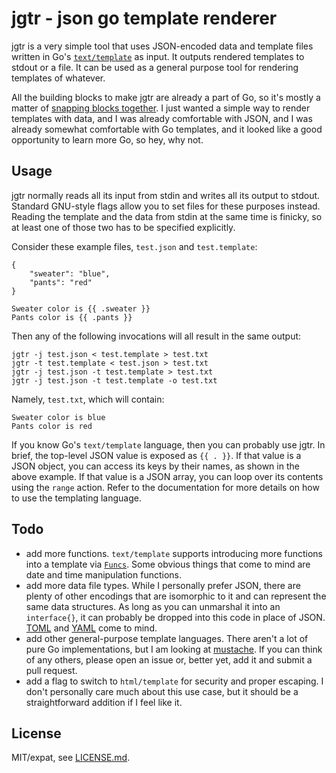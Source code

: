 # jgtr - json go template renderer
jgtr is a very simple tool that uses JSON-encoded data and template files written in Go's [`text/template`](http://golang.org/pkg/text/template) as input. It outputs rendered templates to stdout or a file. It can be used as a general purpose tool for rendering templates of whatever.

All the building blocks to make jgtr are already a part of Go, so it's mostly a matter of [snapping blocks together](http://blogs.msdn.com/b/oldnewthing/archive/2009/08/04/9856634.aspx). I just wanted a simple way to render templates with data, and I was already comfortable with JSON, and I was already somewhat comfortable with Go templates, and it looked like a good opportunity to learn more Go, so hey, why not.

## Usage
jgtr normally reads all its input from stdin and writes all its output to stdout. Standard GNU-style flags allow you to set files for these purposes instead. Reading the template and the data from stdin at the same time is finicky, so at least one of those two has to be specified explicitly.

Consider these example files, `test.json` and `test.template`:

```
{
    "sweater": "blue",
    "pants": "red"
}
```

```
Sweater color is {{ .sweater }}
Pants color is {{ .pants }}
```

Then any of the following invocations will all result in the same output:
```
jgtr -j test.json < test.template > test.txt
jgtr -t test.template < test.json > test.txt
jgtr -j test.json -t test.template > test.txt
jgtr -j test.json -t test.template -o test.txt
```

Namely, `test.txt`, which will contain:
```
Sweater color is blue
Pants color is red
```

If you know Go's `text/template` language, then you can probably use jgtr. In brief, the top-level JSON value is exposed as `{{ . }}`. If that value is a JSON object, you can access its keys by their names, as shown in the above example. If that value is a JSON array, you can loop over its contents using the `range` action. Refer to the documentation for more details on how to use the templating language.

## Todo
 - add more functions. `text/template` supports introducing more functions into a template via [`Funcs`](http://golang.org/pkg/text/template/#Template.Funcs). Some obvious things that come to mind are date and time manipulation functions.
 - add more data file types. While I personally prefer JSON, there are plenty of other encodings that are isomorphic to it and can represent the same data structures. As long as you can unmarshal it into an `interface{}`, it can probably be dropped into this code in place of JSON. [TOML](https://github.com/BurntSushi/toml) and [YAML](https://github.com/go-yaml/yaml) come to mind.
- add other general-purpose template languages. There aren't a lot of pure Go implementations, but I am looking at [mustache](https://github.com/hoisie/mustache). If you can think of any others, please open an issue or, better yet, add it and submit a pull request.
- add a flag to switch to `html/template` for security and proper escaping. I don't personally care much about this use case, but it should be a straightforward addition if I feel like it.

## License
MIT/expat, see [LICENSE.md](LICENSE.md).

